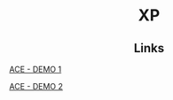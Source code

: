 <h1 align="center">XP</h1>

<h2 align="center">Links</h2>

[ACE - DEMO 1](https://atlas-of-kaeon.github.io?unitedjs=https://raw.githubusercontent.com/XP-ZERO/XP/master/XP/Active/source/util/ace/main/KaeonACE.js&kaeonace=https://raw.githubusercontent.com/XP-ZERO/XP/master/XP/Active/source/app/ace/demo1.op)

[ACE - DEMO 2](https://atlas-of-kaeon.github.io?unitedjs=https://raw.githubusercontent.com/XP-ZERO/XP/master/XP/Active/source/util/ace/main/KaeonACE.js&kaeonace=https://raw.githubusercontent.com/XP-ZERO/XP/master/XP/Active/source/app/ace/demo2.op)